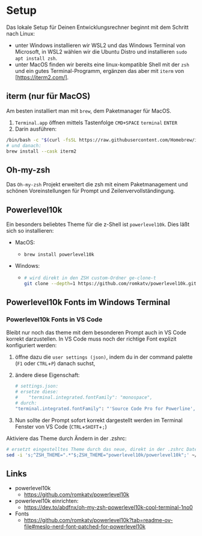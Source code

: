 # Setup

Das lokale Setup für Deinen Entwicklungsrechner beginnt mit dem Schritt nach Linux:

- unter Windows installieren wir WSL2 und das Windows Terminal von Microsoft, in WSL2 wählen wir die Ubuntu Distro und installieren `sudo apt install zsh`.
- unter MacOS finden wir bereits eine linux-kompatible Shell mit der `zsh` und ein gutes Terminal-Programm, ergänzen das aber mit `iterm` von [https://iterm2.com/].

## iterm (nur für MacOS)

Am besten installiert man mit `brew`, dem Paketmanager für MacOS.

1. `Terminal.app` öffnen mittels Tastenfolge `CMD+SPACE` `terminal` `ENTER`
2. Darin ausführen:

````bash
/bin/bash -c "$(curl -fsSL https://raw.githubusercontent.com/Homebrew/install/HEAD/install.sh)"
# und danach:
brew install --cask iterm2
````

## Oh-my-zsh

Das `Oh-my-zsh` Projekt erweitert die zsh mit einem Paketmanagement und schönen Voreinstellungen für Prompt und Zeilenvervollständingung.

## Powerlevel10k

Ein besonders beliebtes Theme für die z-Shell ist `powerlevel10k`. Dies läßt sich so installieren:

- MacOS:

  - `brew install powerlevel10k`

- Windows:

  - ````bash
    # wird direkt in den ZSH custom-Ordner ge-clone-t
    git clone --depth=1 https://github.com/romkatv/powerlevel10k.git ${ZSH_CUSTOM:-$HOME/.oh-my-zsh/custom}/themes/powerlevel10k
    ````

## Powerlevel10k Fonts im Windows Terminal

### Powerlevel10k Fonts in VS Code

Bleibt nur noch das theme mit dem besonderen Prompt auch in VS Code korrekt darzustellen. In VS Code muss noch der richtige Font explizit konfiguriert werden:

1. öffne dazu die `user settings (json)`, indem du in der command palette (`F1` oder `CTRL`+`P`) danach suchst,
1. ändere diese Eigenschaft:

    ````bash
    # settings.json:
    # ersetze diese:
    #    "terminal.integrated.fontFamily": "monospace",
    # durch:
    "terminal.integrated.fontFamily": "'Source Code Pro for Powerline', 'Hack Nerd Font'",
    `````

1. Nun sollte der Prompt sofort korrekt dargestellt werden im Terminal Fenster von VS Code (`CTRL`+`SHIFT`+`;`)

Aktiviere das Theme durch Ändern in der .zshrc:

````bash
# ersetzt eingestelltes Theme durch das neue, direkt in der .zshrc Datei des Benutzers
sed -i 's;^ZSH_THEME=".*"$;ZSH_THEME="powerlevel10k/powerlevel10k";' ~/.zshrc
````

## Links

- powerlevel10k
  - https://github.com/romkatv/powerlevel10k
- powerlevel10k einrichten:
  - <https://dev.to/abdfnx/oh-my-zsh-powerlevel10k-cool-terminal-1no0>
- Fonts
  - https://github.com/romkatv/powerlevel10k?tab=readme-ov-file#meslo-nerd-font-patched-for-powerlevel10k
